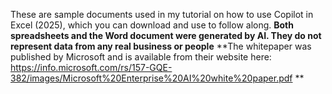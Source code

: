 These are sample documents used in my tutorial on how to use Copilot in Excel (2025), which you can download and use to follow along. 
**Both spreadsheets and the Word document were generated by AI. They do not represent data from any real business or people**
**The whitepaper was published by Microsoft and is available from their website here: https://info.microsoft.com/rs/157-GQE-382/images/Microsoft%20Enterprise%20AI%20white%20paper.pdf **
